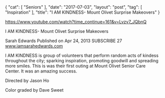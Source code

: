 {
   "cat": [
      "Seniors"
   ],
   "date": "2017-07-03",
   "layout": "post",
   "tag": [
      "Inspiration"
   ],
   "title": "I AM KINDNESS- Mount Olivet Surprise Makeovers"
}

https://www.youtube.com/watch?time_continue=161&v=Lvzv7_JQbnQ

I AM KINDNESS- Mount Olivet Surprise Makeovers

Sarah Edwards
Published on Apr 24, 2013
SUBSCRIBE 27
www.iamsarahedwards.com

I AM KINDNESS is group of volunteers that perform random acts of kindess throughout the city; sparking inspiration, promoting goodwill and spreading more smiles. This is was their first outing at Mount Olivet Senior Care Center. It was an amazing success.

Directed by Jason Ho

Color graded by Dave Sweet